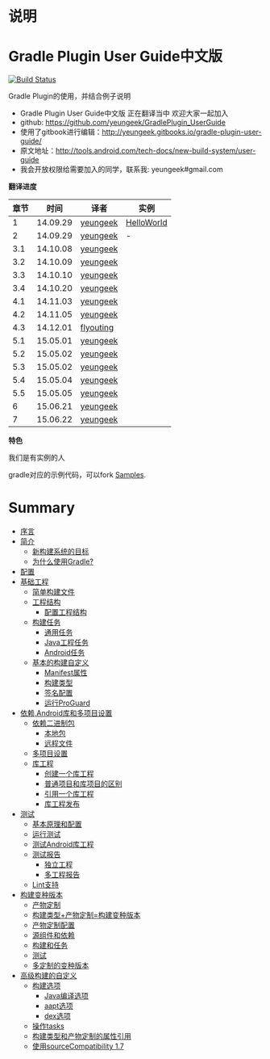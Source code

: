 # 说明
Gradle Plugin User Guide中文版
========================
[![Build Status](https://www.gitbook.io/button/status/book/yeungeek/gradle-plugin-user-guide)](https://www.gitbook.io/book/yeungeek/gradle-plugin-user-guide/activity)

Gradle Plugin的使用，并结合例子说明

* Gradle Plugin User Guide中文版 正在翻译当中 欢迎大家一起加入
* github: https://github.com/yeungeek/GradlePlugin_UserGuide
* 使用了gitbook进行编辑：http://yeungeek.gitbooks.io/gradle-plugin-user-guide/
* 原文地址：http://tools.android.com/tech-docs/new-build-system/user-guide
* 我会开放权限给需要加入的同学，联系我: yeungeek#gmail.com

**翻译进度**

章节| 时间 | 译者|实例
----|------|----|----
1 | 14.09.29  | [yeungeek](https://github.com/yeungeek)|[HelloWorld](https://github.com/yeungeek/Android-Gradle-Samples/tree/master/HelloWorld)
2 | 14.09.29  | [yeungeek](https://github.com/yeungeek)|-
3.1 | 14.10.08  | [yeungeek](https://github.com/yeungeek)|
3.2 | 14.10.09  | [yeungeek](https://github.com/yeungeek)|
3.3 | 14.10.10  | [yeungeek](https://github.com/yeungeek)|
3.4 | 14.10.20  | [yeungeek](https://github.com/yeungeek)|
4.1 | 14.11.03  | [yeungeek](https://github.com/yeungeek)|
4.2 | 14.11.05  | [yeungeek](https://github.com/yeungeek)|
4.3 | 14.12.01  | [flyouting](https://github.com/flyouting)|
5.1 | 15.05.01  | [yeungeek](https://github.com/yeungeek)|
5.2 | 15.05.02  | [yeungeek](https://github.com/yeungeek)|
5.3 | 15.05.02  | [yeungeek](https://github.com/yeungeek)|
5.4 | 15.05.04  | [yeungeek](https://github.com/yeungeek)|
5.5 | 15.05.05  | [yeungeek](https://github.com/yeungeek)|
6 | 15.06.21  | [yeungeek](https://github.com/yeungeek)|
7 | 15.06.22  | [yeungeek](https://github.com/yeungeek)|

**特色**

我们是有实例的人

gradle对应的示例代码，可以fork [Samples](https://github.com/yeungeek/Android-Gradle-Samples).

# Summary

* [序言](README.md)
* [简介](11_goals_of_the_new_build_system.md)
   * [新构建系统的目标](goals_of_the_new_build_system.md)
   * [为什么使用Gradle?](why_gradle.md)
* [配置](req.md)
* [基础工程](requirements.md)
   * [简单构建文件](031_simple_build_files.md)
   * [工程结构](project_structure.md)
       * [配置工程结构](configuring_the_structure.md)
   * [构建任务](build_tasks.md)
       * [通用任务](general_tasks.md)
       * [Java工程任务](java_project_tasks.md)
       * [Android任务](android_tasks.md)
   * [基本的构建自定义](basic_build_customization.md)
       * [Manifest属性](manifest_entries.md)
       * [构建类型](build_types.md)
       * [签名配置](signing_configurations.md)
       * [运行ProGuard](running_proguard.md)
* [依赖,Android库和多项目设置](dependencies,_android_libraries_and_multi-project_setup.md)
   * [依赖二进制包](dependencies_on_binary_packages.md)
       * [本地包](local_packages.md)
       * [远程文件](remote_artifacts.md)
   * [多项目设置](multi_project_setup.md)
   * [库工程](library_projects.md)
       * [创建一个库工程](creating_a_library_project.md)
       * [普通项目和库项目的区别](differences_between_a_project_and_a_library_project.md)
       * [引用一个库工程](referencing_a_library.md)
       * [库工程发布](library_publication.md)
* [测试](testing.md)
   * [基本原理和配置](basics_and_configuration.md)
   * [运行测试](running_tests.md)
   * [测试Android库工程](testing_android_libraries.md)
   * [测试报告](test_reports.md)
       * [独立工程](single_projects.md)
       * [多工程报告](multi-projects_reports.md)
   * [Lint支持](lint_support.md)
* [构建变种版本](build_variants.md)
   * [产物定制](product_flavors.md)
   * [构建类型+产物定制=构建变种版本](build_type_+_product_flavor_=_build_variant)
   * [产物定制配置](product_flavor_configuration.md)
   * [源组件和依赖](sourcesets_and_dependencies.md)
   * [构建和任务](building_and_tasks.md)
   * [测试](testing.md)
   * [多定制的变种版本](multi-flavor_variants.md)
* [高级构建的自定义](advanced_build_customization.md)
   * [构建选项](build_options.md)
       * [Java编译选项](java_compilation_options.md)
       * [aapt选项](aapt_options.md)
       * [dex选项](dex_options.md)
   * [操作tasks](manipulating_tasks.md)
   * [构建类型和产物定制的属性引用](buildtype_and_product_flavor_property_reference.md)
   * [使用sourceCompatibility 1.7](using_sourcecompatibility_17.md)

